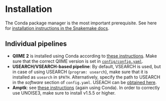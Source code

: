 # Installation

The Conda package manager is the most important prerequisite. See here for [installation instructions in the Snakemake docs](https://snakemake.readthedocs.io/en/stable/getting_started/installation.html#installation-via-conda-mamba).

## Individual pipelines

* **QIIME 2** is installed using Conda according to [these instructions](https://docs.qiime2.org/2022.11/install/native/#install-qiime-2-within-a-conda-environment). Make sure that the correct QIIME version is set in [`config/config.yaml`](config/config.yaml).
* **USEARCH/VSEARCH-based pipeline**: By default, VSEARCH is used, but in case of using USEARCH (`program: usearch`), make sure that it is installed as `usearch` in `$PATH`. Alternatively, specify the path to USEARCH in the *software* section of `config.yaml`. USEACH can be [obtained here](https://www.drive5.com/usearch/download.html).
* **Amptk**: see [these instructions](https://amptk.readthedocs.io/en/latest/#install) (again using Conda). In order to correctly use UNOISE3, make sure to install v1.5.5 or higher.
